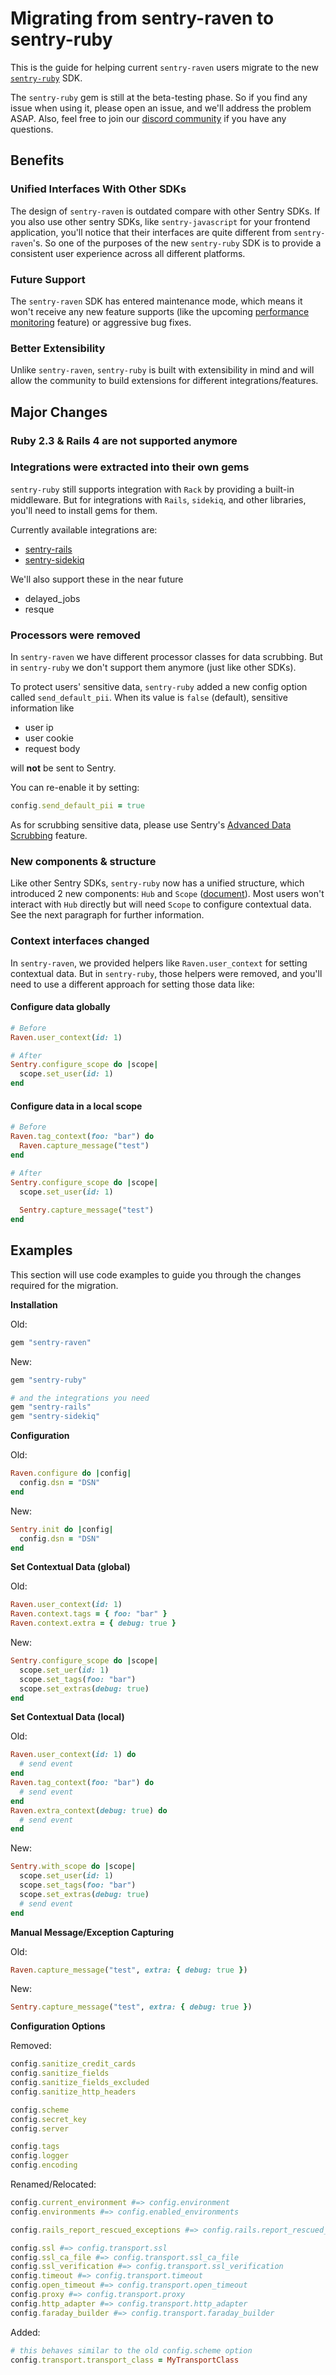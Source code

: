 # Migrating from sentry-raven to sentry-ruby

This is the guide for helping current `sentry-raven` users migrate to the new [`sentry-ruby`](https://github.com/getsentry/sentry-ruby/tree/master/sentry-ruby) SDK.

The `sentry-ruby` gem is still at the beta-testing phase. So if you find any issue when using it, please open an issue, and we'll address the problem ASAP. Also, feel free to join our [discord community](https://discord.gg/ez5KZN7) if you have any questions.


## Benefits

### Unified Interfaces With Other SDKs

The design of `sentry-raven` is outdated compare with other Sentry SDKs. If you also use other sentry SDKs, like `sentry-javascript` for your frontend application, you'll notice that their interfaces are quite different from `sentry-raven`'s. So one of the purposes of the new `sentry-ruby` SDK is to provide a consistent user experience across all different platforms.

### Future Support

The `sentry-raven` SDK has entered maintenance mode, which means it won't receive any new feature supports (like the upcoming [performance monitoring](https://docs.sentry.io/product/performance/) feature) or aggressive bug fixes.

### Better Extensibility

Unlike `sentry-raven`, `sentry-ruby` is built with extensibility in mind and will allow the community to build extensions for different integrations/features.

## Major Changes

### Ruby 2.3 & Rails 4 are not supported anymore

### Integrations were extracted into their own gems

`sentry-ruby` still supports integration with `Rack` by providing a built-in middleware. But for integrations with `Rails`, `sidekiq`, and other libraries, you'll need to install gems for them.

Currently available integrations are:
- [sentry-rails](https://github.com/getsentry/sentry-ruby/tree/master/sentry-rails)
- [sentry-sidekiq](https://github.com/getsentry/sentry-ruby/tree/master/sentry-sidekiq)

We'll also support these in the near future
- delayed_jobs
- resque

### Processors were removed

In `sentry-raven` we have different processor classes for data scrubbing. But in `sentry-ruby` we don't support them anymore (just like other SDKs).

To protect users' sensitive data, `sentry-ruby` added a new config option called `send_default_pii`. When its value is `false` (default), sensitive information like

- user ip
- user cookie 
- request body

will **not** be sent to Sentry.

You can re-enable it by setting:

```ruby
config.send_default_pii = true
```

As for scrubbing sensitive data, please use Sentry's [Advanced Data Scrubbing](https://docs.sentry.io/product/data-management-settings/advanced-datascrubbing/) feature.

### New components & structure

Like other Sentry SDKs, `sentry-ruby` now has a unified structure, which introduced 2 new components: `Hub` and `Scope` ([document](https://docs.sentry.io/platforms/ruby/enriching-events/scopes/)). Most users won't interact with `Hub` directly but will need `Scope` to configure contextual data. See the next paragraph for further information.

### Context interfaces changed

In `sentry-raven`, we provided helpers like `Raven.user_context` for setting contextual data. But in `sentry-ruby`, those helpers were removed, and you'll need to use a different approach for setting those data like:


#### Configure data globally

```ruby
# Before
Raven.user_context(id: 1)

# After
Sentry.configure_scope do |scope|
  scope.set_user(id: 1)
end
```

#### Configure data in a local scope

```ruby
# Before
Raven.tag_context(foo: "bar") do
  Raven.capture_message("test")
end

# After
Sentry.configure_scope do |scope|
  scope.set_user(id: 1)
  
  Sentry.capture_message("test")
end
```

## Examples

This section will use code examples to guide you through the changes required for the migration.

**Installation**

Old:

```ruby
gem "sentry-raven"
```

New:

```ruby
gem "sentry-ruby"

# and the integrations you need
gem "sentry-rails"
gem "sentry-sidekiq"
```

**Configuration**

Old:

```ruby
Raven.configure do |config|
  config.dsn = "DSN"
end
```

New:

```ruby
Sentry.init do |config|
  config.dsn = "DSN"
end
```

**Set Contextual Data (global)**

Old:

```ruby
Raven.user_context(id: 1)
Raven.context.tags = { foo: "bar" }
Raven.context.extra = { debug: true }
```

New:

```ruby
Sentry.configure_scope do |scope|
  scope.set_uer(id: 1)
  scope.set_tags(foo: "bar")
  scope.set_extras(debug: true)
end
```

**Set Contextual Data (local)**

Old:

```ruby
Raven.user_context(id: 1) do
  # send event
end
Raven.tag_context(foo: "bar") do
  # send event
end
Raven.extra_context(debug: true) do
  # send event
end
```

New:

```ruby
Sentry.with_scope do |scope|
  scope.set_user(id: 1)
  scope.set_tags(foo: "bar")
  scope.set_extras(debug: true)
  # send event
end
```


**Manual Message/Exception Capturing**

Old:

```ruby
Raven.capture_message("test", extra: { debug: true })
```

New:

```ruby
Sentry.capture_message("test", extra: { debug: true })
```

**Configuration Options**

Removed: 
```ruby
config.sanitize_credit_cards
config.sanitize_fields
config.sanitize_fields_excluded
config.sanitize_http_headers

config.scheme
config.secret_key
config.server

config.tags
config.logger
config.encoding
```

Renamed/Relocated:

```ruby
config.current_environment #=> config.environment
config.environments #=> config.enabled_environments

config.rails_report_rescued_exceptions #=> config.rails.report_rescued_exceptions with sentry-rails installed

config.ssl #=> config.transport.ssl
config.ssl_ca_file #=> config.transport.ssl_ca_file
config.ssl_verification #=> config.transport.ssl_verification
config.timeout #=> config.transport.timeout
config.open_timeout #=> config.transport.open_timeout
config.proxy #=> config.transport.proxy
config.http_adapter #=> config.transport.http_adapter 
config.faraday_builder #=> config.transport.faraday_builder
```

Added:

```ruby
# this behaves similar to the old config.scheme option
config.transport.transport_class = MyTransportClass
```
